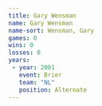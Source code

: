 ```yaml
---
title: Gary Wensman
name: Gary Wensman
name-sort: Wensman, Gary
games: 0
wins: 0
losses: 0
years:
 - year: 2001
   event: Brier
   team: "NL"
   position: Alternate
---
```

